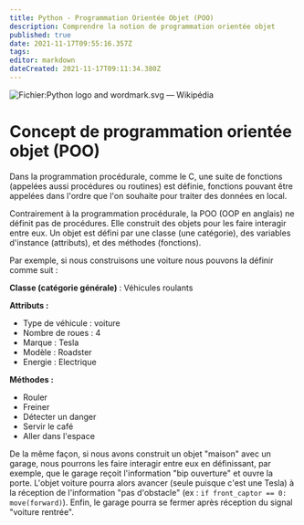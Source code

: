 ```yaml
---
title: Python - Programmation Orientée Objet (POO) 
description: Comprendre la notion de programmation orientée objet
published: true
date: 2021-11-17T09:55:16.357Z
tags: 
editor: markdown
dateCreated: 2021-11-17T09:11:34.380Z
---
```


![Fichier:Python logo and wordmark.svg — Wikipédia](https://upload.wikimedia.org/wikipedia/commons/thumb/f/f8/Python_logo_and_wordmark.svg/1200px-Python_logo_and_wordmark.svg.png)

# Concept de programmation orientée objet (POO)

Dans la programmation procédurale, comme le C, une suite de fonctions (appelées aussi procédures ou routines) est définie, fonctions pouvant être appelées dans l'ordre que l'on souhaite pour traiter des données en local.

Contrairement à la programmation procédurale, la POO (OOP en anglais) ne définit pas de procédures. Elle construit des objets pour les faire interagir entre eux. Un objet est défini par une classe (une catégorie), des variables d'instance (attributs), et des méthodes (fonctions).

Par exemple, si nous construisons une voiture nous pouvons la définir comme suit :

**Classe (catégorie générale)** : Véhicules roulants

**Attributs :**
- Type de véhicule : voiture
- Nombre de roues : 4
- Marque : Tesla
- Modèle : Roadster
- Energie : Electrique

**Méthodes :**
- Rouler
- Freiner
- Détecter un danger
- Servir le café
- Aller dans l'espace

De la même façon, si nous avons construit un objet "maison" avec un garage, nous pourrons les faire interagir entre eux en définissant, par exemple, que le garage reçoit l'information "bip ouverture" et ouvre la porte. L'objet voiture pourra alors avancer (seule puisque c'est une Tesla) à la réception de l'information "pas d'obstacle" (ex : `if front_captor == 0: move(forward)`). Enfin, le garage pourra se fermer après réception du signal "voiture rentrée".
